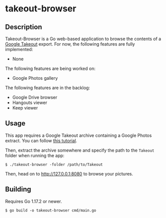 # takeout-browser

## Description

Takeout-Browser is a Go web-based application to browse the contents of a [Google Takeout](https://takeout.google.com/) export. For now, the following features are fully implemented:

- None

The following features are being worked on:

- Google Photos gallery

The following features are in the backlog:

- Google Drive browser
- Hangouts viewer
- Keep viewer

## Usage

This app requires a Google Takeout archive containing a Google Photos extract. You can follow [this tutorial](https://support.google.com/accounts/answer/9666875).

Then, extract the archive somewhere and specify the path to the `Takeout` folder when running the app:

```
$ ./takeout-browser -folder /path/to/Takeout
```

Then, head on to http://127.0.0.1:8080 to browse your pictures.

## Building

Requires Go 1.17.2 or newer.

```
$ go build -o takeout-browser cmd/main.go
```